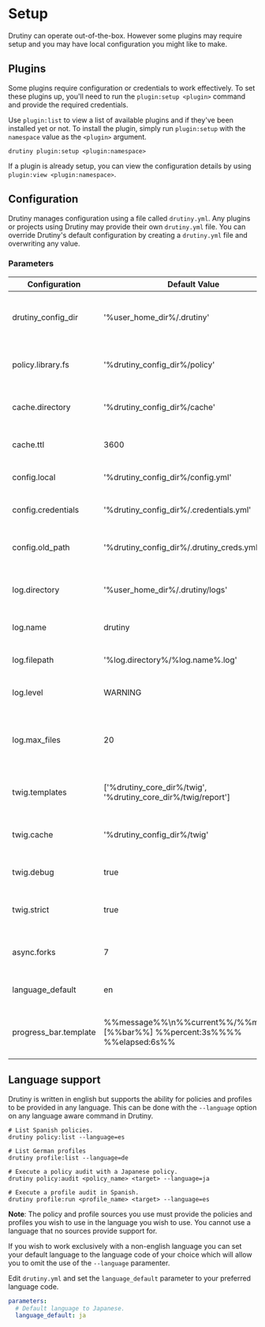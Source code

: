 # Setup

Drutiny can operate out-of-the-box. However some plugins may require setup and
you may have local configuration you might like to make.

## Plugins

Some plugins require configuration or credentials to work effectively. To
set these plugins up, you'll need to run the `plugin:setup <plugin>` command and
provide the required credentials.

Use `plugin:list` to view a list of available plugins and if they've been
installed yet or not. To install the plugin, simply run `plugin:setup` with the
`namespace` value as the `<plugin>` argument.

```
drutiny plugin:setup <plugin:namespace>
```

If a plugin is already setup, you can view the configuration details by using
`plugin:view <plugin:namespace>`.


## Configuration

Drutiny manages configuration using a file called `drutiny.yml`. Any plugins or
projects using Drutiny may provide their own `drutiny.yml` file. You can
override Drutiny's default configuration by creating a `drutiny.yml` file and
overwriting any value.

### Parameters

Configuration      | Default Value                             | Description
------------------ | ----------------------------------------- | -----------
drutiny_config_dir | '%user_home_dir%/.drutiny'                | Where to store drutiny config and credentials.
policy.library.fs  | '%drutiny_config_dir%/policy'             | Where to look for localfs policies
cache.directory    | '%drutiny_config_dir%/cache'              | Where to store cached items
cache.ttl          | 3600                                      | TTL For cached items
config.local       | '%drutiny_config_dir%/config.yml'         | Where config is stored
config.credentials | '%drutiny_config_dir%/.credentials.yml'   | Where credentials are stored
config.old_path    | '%drutiny_config_dir%/.drutiny_creds.yml' | The location for drutiny 2.x credentials.
log.directory      | '%user_home_dir%/.drutiny/logs'           | Where the logs from drutiny are written too.
log.name           | drutiny                                   | The namespace for the logs
log.filepath       | '%log.directory%/%log.name%.log'          | The filepath of for the log file
log.level          | WARNING                                   | The log level to log and above.
log.max_files      | 20                                        | The maximum number of files before they are rotated.
twig.templates     | ['%drutiny_core_dir%/twig', '%drutiny_core_dir%/twig/report'] | Locations hwere to find twig templates.
twig.cache         | '%drutiny_config_dir%/twig'               | Location where to find twig cache.
twig.debug         | true                                      | Turn on twig debugging.
twig.strict        | true                                      | Whether twig is strict or relazed.
async.forks        | 7                                         | Max number of forks to run in parallel
language_default   | en                                        | The default language to operate in.
progress_bar.template | %%message%%\n%%current%%/%%max%% [%%bar%%] %%percent:3s%%%% %%elapsed:6s%% | The template to use for the progress bar.

## Language support
Drutiny is written in english but supports the ability for policies and profiles
to be provided in any language. This can be done with the `--language` option on
any language aware command in Drutiny.

```
# List Spanish policies.
drutiny policy:list --language=es

# List German profiles
drutiny profile:list --language=de

# Execute a policy audit with a Japanese policy.
drutiny policy:audit <policy_name> <target> --language=ja

# Execute a profile audit in Spanish.
drutiny profile:run <profile_name> <target> --language=es
```

**Note**: The policy and profile sources you use must provide the policies and
profiles you wish to use in the language you wish to use. You cannot use a
language that no sources provide support for.

If you wish to work exclusively with a non-english language you can set your
default language to the language code of your choice which will allow you to
omit the use of the `--language` paramenter.

Edit `drutiny.yml` and set the `language_default` parameter to your preferred
language code.

```yaml
parameters:
  # Default language to Japanese.
  language_default: ja
```
